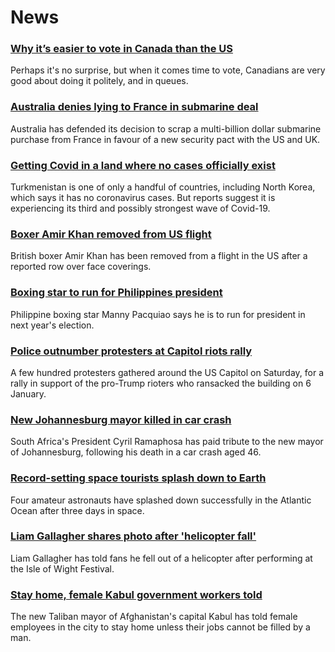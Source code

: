 # News
### [Why it’s easier to vote in Canada than the US](https://www.bbc.com/news/world-us-canada-58589809)
Perhaps it's no surprise, but when it comes time to vote, Canadians are very good about doing it politely, and in queues.
### [Australia denies lying to France in submarine deal](https://www.bbc.com/news/world-australia-58616759)
Australia has defended its decision to scrap a multi-billion dollar submarine purchase from France in favour of a new security pact with the US and UK. 
### [Getting Covid in a land where no cases officially exist](https://www.bbc.com/news/world-asia-58583212)
Turkmenistan is one of only a handful of countries, including North Korea, which says it has no coronavirus cases. But reports suggest it is experiencing its third and possibly strongest wave of Covid-19.
### [Boxer Amir Khan removed from US flight](https://www.bbc.com/news/uk-58612530)
British boxer Amir Khan has been removed from a flight in the US after a reported row over face coverings.
### [Boxing star to run for Philippines president](https://www.bbc.com/news/world-asia-58614108)
Philippine boxing star Manny Pacquiao says he is to run for president in next year's election.  
### [Police outnumber protesters at Capitol riots rally](https://www.bbc.com/news/world-us-canada-58612965)
A few hundred protesters gathered around the US Capitol on Saturday, for a rally in support of the pro-Trump rioters who ransacked the building on 6 January.
### [New Johannesburg mayor killed in car crash](https://www.bbc.com/news/world-africa-58614669)
South Africa's President Cyril Ramaphosa has paid tribute to the new mayor of Johannesburg, following his death in a car crash aged 46.
### [Record-setting space tourists splash down to Earth](https://www.bbc.com/news/world-us-canada-58612961)
Four amateur astronauts have splashed down successfully in the Atlantic Ocean after three days in space.
### [Liam Gallagher shares photo after 'helicopter fall'](https://www.bbc.com/news/entertainment-arts-58613394)
Liam Gallagher has told fans he fell out of a helicopter after performing at the Isle of Wight Festival.
### [Stay home, female Kabul government workers told](https://www.bbc.com/news/world-asia-58614113)
The new Taliban mayor of Afghanistan's capital Kabul has told female employees in the city to stay home unless their jobs cannot be filled by a man.
